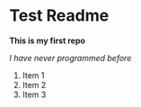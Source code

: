 # Test Readme
**This is my first repo**

*I have never programmed before*

1. Item 1
2. Item 2
3. Item 3
